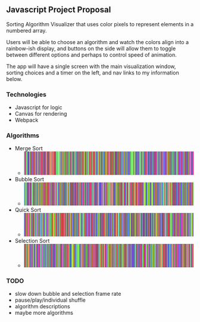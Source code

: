 ## Javascript Project Proposal

Sorting Algorithm Visualizer that uses color pixels to represent elements in a numbered array.

Users will be able to choose an algorithm and watch the colors align into a rainbow-ish display, and buttons on the side will allow them to toggle between different options and perhaps to control speed of animation.

The app will have a single screen with the main visualization window, sorting choices and a timer on the left, and nav links to my information below.



### Technologies

* Javascript for logic
* Canvas for rendering
* Webpack

### Algorithms

* Merge Sort
  * ![merge](https://github.com/kerinhayes/algorainbow/blob/master/images/merge-gif.gif)
* Bubble Sort
  * ![bubble](https://github.com/kerinhayes/algorainbow/blob/master/images/bubble-gif.gif)
* Quick Sort
  * ![quick](https://github.com/kerinhayes/algorainbow/blob/master/images/quick-gif.gif)
* Selection Sort
  * ![select](https://github.com/kerinhayes/algorainbow/blob/master/images/select-gif.gif)


### TODO

* slow down bubble and selection frame rate
* pause/play/individual shuffle
* algorithm descriptions
* maybe more algorithms
